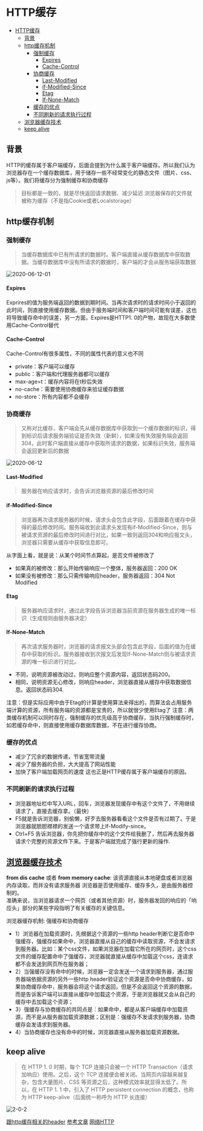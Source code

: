 # HTTP缓存

- [HTTP缓存](#http缓存)
  - [背景](#背景)
  - [http缓存机制](#http缓存机制)
    - [强制缓存](#强制缓存)
      - [Expires](#expires)
      - [Cache-Control](#cache-control)
    - [协商缓存](#协商缓存)
      - [Last-Modified](#last-modified)
      - [if-Modified-Since](#if-modified-since)
      - [Etag](#etag)
      - [If-None-Match](#if-none-match)
    - [缓存的优点](#缓存的优点)
    - [不同刷新的请求执行过程](#不同刷新的请求执行过程)
  - [浏览器缓存技术](#浏览器缓存技术)
  - [keep alive](#keep-alive)

## 背景

HTTP的缓存属于客户端缓存，后面会提到为什么属于客户端缓存。所以我们认为浏览器存在一个缓存数据库，用于储存一些不经常变化的静态文件（图片、css、js等）。我们将缓存分为强制缓存和协商缓存

> 目标都是一致的，就是尽快返回请求数据、减少延迟
> 浏览器保存的文件就被称为缓存（不是指Cookie或者Localstorage）

## http缓存机制

### 强制缓存

> 当缓存数据库中已有所请求的数据时。客户端直接从缓存数据库中获取数据。当缓存数据库中没有所请求的数据时，客户端的才会从服务端获取数据

![2020-06-12-01](https://user-gold-cdn.xitu.io/2017/11/29/16007be6f64ff7f7?imageView2/0/w/1280/h/960/format/webp/ignore-error/1)

#### Expires

Exprires的值为服务端返回的数据到期时间。当再次请求时的请求时间小于返回的此时间，则直接使用缓存数据。但由于服务端时间和客户端时间可能有误差，这也将导致缓存命中的误差，另一方面，Expires是HTTP1. 0的产物，故现在大多数使用Cache-Control替代

#### Cache-Control

Cache-Control有很多属性，不同的属性代表的意义也不同

* private：客户端可以缓存
* public：客户端和代理服务器都可以缓存
* max-age=t：缓存内容将在t秒后失效
* no-cache：需要使用协商缓存来验证缓存数据
* no-store：所有内容都不会缓存

### 协商缓存

> 又称对比缓存，客户端会先从缓存数据库中获取到一个缓存数据的标识，得到标识后请求服务端验证是否失效（新鲜），如果没有失效服务端会返回304，此时客户端直接从缓存中获取所请求的数据，如果标识失效，服务端会返回更新后的数据

![2020-06-12](https://user-gold-cdn.xitu.io/2017/11/29/16007d1c835d5461?imageView2/0/w/1280/h/960/format/webp/ignore-error/1)

#### Last-Modified

> 服务器在响应请求时，会告诉浏览器资源的最后修改时间

#### if-Modified-Since

> 浏览器再次请求服务器的时候，请求头会包含此字段，后面跟着在缓存中获得的最后修改时间。服务端收到此请求头发现有if-Modified-Since，则与被请求资源的最后修改时间进行对比，如果一致则返回304和响应报文头，浏览器只需要从缓存中获取信息即可。

从字面上看，就是说：从某个时间节点算起，是否文件被修改了

* 如果真的被修改：那么开始传输响应一个整体，服务器返回：200 OK
* 如果没有被修改：那么只需传输响应header，服务器返回：304 Not Modified

#### Etag

> 服务器响应请求时，通过此字段告诉浏览器当前资源在服务器生成的唯一标识（生成规则由服务器决定）

#### If-None-Match

> 再次请求服务器时，浏览器的请求报文头部会包含此字段，后面的值为在缓存中获取的标识。服务器接收到次报文后发现If-None-Match则与被请求资源的唯一标识进行对比。

* 不同，说明资源被改动过，则响应整个资源内容，返回状态码200。
* 相同，说明资源无心修改，则响应header，浏览器直接从缓存中获取数据信息。返回状态码304. 

注意：但是实际应用中由于Etag的计算是使用算法来得出的，而算法会占用服务端计算的资源，所有服务端的资源都是宝贵的，所以就很少使用Etag了
注意：两类缓存机制可以同时存在，强制缓存的优先级高于协商缓存，当执行强制缓存时，如若缓存命中，则直接使用缓存数据库数据，不在进行缓存协商。

### 缓存的优点

* 减少了冗余的数据传递，节省宽带流量
* 减少了服务器的负担，大大提高了网站性能
* 加快了客户端加载网页的速度 这也正是HTTP缓存属于客户端缓存的原因。

### 不同刷新的请求执行过程

* 浏览器地址栏中写入URL，回车，浏览器发现缓存中有这个文件了，不用继续请求了，直接去缓存拿。（最快）
* F5就是告诉浏览器，别偷懒，好歹去服务器看看这个文件是否有过期了。于是浏览器就胆胆襟襟的发送一个请求带上If-Modify-since。
* Ctrl+F5 告诉浏览器，你先把你缓存中的这个文件给我删了，然后再去服务器请求个完整的资源文件下来。于是客户端就完成了强行更新的操作. 

## [浏览器缓存技术](https://juejin.im/post/5b9346dcf265da0aac6fbe57#heading-3)

**from dis cache** 或者 **from memory cache**: 该资源直接从本地硬盘或者浏览器内存读取，而并没有请求服务器
浏览器是否使用缓存、缓存多久，是由服务器控制的。<br>
准确来说，当浏览器请求一个网页（或者其他资源）时，服务器发回的响应的「响应头」部分的某些字段指明了有关缓存的关键信息。

浏览器缓存机制: 强缓存和协商缓存

* 1）浏览器在加载资源时，先根据这个资源的一些http header判断它是否命中强缓存，强缓存如果命中，浏览器直接从自己的缓存中读取资源，不会发请求到服务器。比如：某个css文件，如果浏览器在加载它所在的网页时，这个css文件的缓存配置命中了强缓存，浏览器就直接从缓存中加载这个css，连请求都不会发送到网页所在服务器；
* 2）当强缓存没有命中的时候，浏览器一定会发送一个请求到服务器，通过服务器端依据资源的另外一些http header验证这个资源是否命中协商缓存，如果协商缓存命中，服务器会将这个请求返回，但是不会返回这个资源的数据，而是告诉客户端可以直接从缓存中加载这个资源，于是浏览器就又会从自己的缓存中去加载这个资源；
* 3）强缓存与协商缓存的共同点是：如果命中，都是从客户端缓存中加载资源，而不是从服务器加载资源数据；区别是：强缓存不发请求到服务器，协商缓存会发请求到服务器。
* 4）当协商缓存也没有命中的时候，浏览器直接从服务器加载资源数据。

## keep alive

> 在 HTTP 1. 0 时期，每个 TCP 连接只会被一个 HTTP Transaction（请求加响应）使用。之后，这个 TCP 连接便会被关闭。当网页内容越来越复杂，包含大量图片、CSS 等资源之后，这种模式效率就显得太低了。所以，在 HTTP 1. 1 中，引入了 HTTP persistent connection 的概念，也称为 HTTP keep-alive（后面统一称呼为 HTTP 长连接）

![2-0-2](https://upload-images.jianshu.io/upload_images/3108769-e429124b24c3f80e.png?imageMogr2/auto-orient/strip|imageView2/2/w/450/format/webp)

[跟http缓存相关的header](https://juejin.im/post/5b3c87386fb9a04f9a5cb037)
[参考文章](https://juejin.im/post/5b9346dcf265da0aac6fbe57#heading-3)
[网络HTTP](https://juejin.im/post/5872309261ff4b005c4580d4)